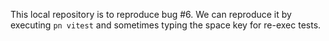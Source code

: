 This local repository is to reproduce bug #6.
We can reproduce it by executing `pn vitest` and sometimes typing the space key for re-exec tests.
